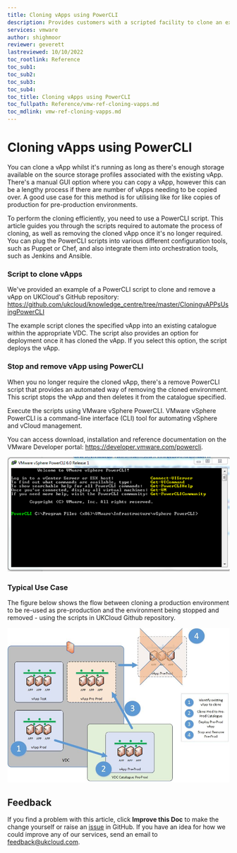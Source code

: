 ```yaml
---
title: Cloning vApps using PowerCLI
description: Provides customers with a scripted facility to clone an existing vApp.
services: vmware
author: shighmoor
reviewer: geverett
lastreviewed: 10/10/2022
toc_rootlink: Reference
toc_sub1: 
toc_sub2:
toc_sub3:
toc_sub4:
toc_title: Cloning vApps using PowerCLI
toc_fullpath: Reference/vmw-ref-cloning-vapps.md
toc_mdlink: vmw-ref-cloning-vapps.md
---
```


# Cloning vApps using PowerCLI

You can clone a vApp whilst it's running as long as there's enough storage available on the source storage profiles associated with the existing vApp. There's a manual GUI option where you can copy a vApp, however this can be a lengthy process if there are number of vApps needing to be copied over. A good use case for this method is for utilising like for like copies of production for pre-production environments.

To perform the cloning efficiently, you need to use a PowerCLI script. This article guides you through the scripts required to automate the process of cloning, as well as removing the cloned vApp once it's no longer required. You can plug the PowerCLI scripts into various different configuration tools, such as Puppet or Chef, and also integrate them into orchestration tools, such as Jenkins and Ansible.

### Script to clone vApps

We've provided an example of a PowerCLI script to clone and remove a vApp on UKCloud's GitHub repository: <https://github.com/ukcloud/knowledge_centre/tree/master/CloningvAPPsUsingPowerCLI>

The example script clones the specified vApp into an existing catalogue within the appropriate VDC. The script also provides an option for deployment once it has cloned the vApp. If you select this option, the script deploys the vApp.

### Stop and remove vApp using PowerCLI

When you no longer require the cloned vApp, there's a remove PowerCLI script that provides an automated way of removing the cloned environment. This script stops the vApp and then deletes it from the catalogue specified.

Execute the scripts using VMware vSphere PowerCLI. VMware vSphere PowerCLI is a command-line interface (CLI) tool for automating vSphere and vCloud management.

You can access download, installation and reference documentation on the VMware Developer portal: <https://developer.vmware.com/powercli>.

![Screenshot of vSphere PowerCLI](images/vsphere_powercli.png)

### Typical Use Case

The figure below shows the flow between cloning a production environment to be re-used as pre-production and the environment being stopped and removed - using the scripts in UKCloud Github repository.

![vApp Clone use case](images/vapp_clone.jpg)

## Feedback

If you find a problem with this article, click **Improve this Doc** to make the change yourself or raise an [issue](https://github.com/UKCloud/documentation/issues) in GitHub. If you have an idea for how we could improve any of our services, send an email to <feedback@ukcloud.com>.
